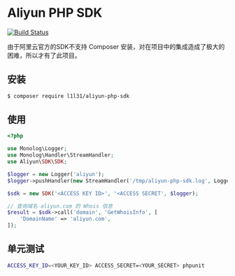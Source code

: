 # Aliyun PHP SDK

[![Build Status](https://travis-ci.org/l1l31/aliyun-php-sdk.svg?branch=master)](https://travis-ci.org/l1l31/aliyun-php-sdk)

由于阿里云官方的SDK不支持 Composer 安装，对在项目中的集成造成了极大的困难，所以才有了此项目。

## 安装

```bash
$ composer require l1l31/aliyun-php-sdk
```

## 使用

```php
<?php

use Monolog\Logger;
use Monolog\Handler\StreamHandler;
use Aliyun\SDK\SDK;

$logger = new Logger('aliyun');
$logger->pushHandler(new StreamHandler('/tmp/aliyun-php-sdk.log', Logger::INFO));

$sdk = new SDK('<ACCESS KEY ID>', '<ACCESS SECRET', $logger);

// 查询域名 aliyun.com 的 Whois 信息
$result = $sdk->call('domain', 'GetWhoisInfo', [
    'DomainName' => 'aliyun.com',
]);
```

## 单元测试

```bash
ACCESS_KEY_ID=<YOUR_KEY_ID> ACCESS_SECRET=<YOUR_SECRET> phpunit 
```
